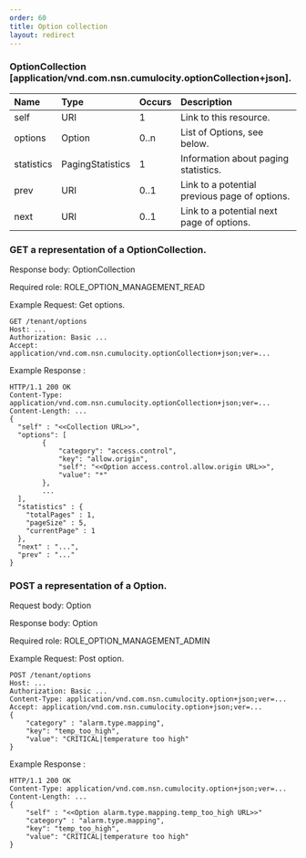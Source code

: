 ```yaml
---
order: 60
title: Option collection
layout: redirect
---
```


### OptionCollection [application/vnd.com.nsn.cumulocity.optionCollection+json].

|Name|Type|Occurs|Description|
|:---|:---|:-----|:----------|
|self|URI|1|Link to this resource.|
|options|Option|0..n|List of Options, see below.|
|statistics|PagingStatistics|1|Information about paging statistics.|
|prev|URI|0..1|Link to a potential previous page of options.|
|next|URI|0..1|Link to a potential next page of options.|

### GET a representation of a OptionCollection.

Response body: OptionCollection
  
Required role: ROLE\_OPTION\_MANAGEMENT\_READ

Example Request: Get options.

     
    GET /tenant/options
    Host: ...
    Authorization: Basic ...
    Accept: application/vnd.com.nsn.cumulocity.optionCollection+json;ver=...

Example Response :

    HTTP/1.1 200 OK
    Content-Type: application/vnd.com.nsn.cumulocity.optionCollection+json;ver=...
    Content-Length: ...
    {
      "self" : "<<Collection URL>>",
      "options": [
            {
                "category": "access.control",
                "key": "allow.origin",
                "self": "<<Option access.control.allow.origin URL>>",
                "value": "*"
            },
            ...
      ],
      "statistics" : {
        "totalPages" : 1,
        "pageSize" : 5,
        "currentPage" : 1
      },
      "next" : "...",
      "prev" : "..."
    }

### POST a representation of a Option.

Request body: Option

Response body: Option
  
Required role: ROLE\_OPTION\_MANAGEMENT\_ADMIN

Example Request: Post option.

     
    POST /tenant/options
    Host: ...
    Authorization: Basic ...
    Content-Type: application/vnd.com.nsn.cumulocity.option+json;ver=...
    Accept: application/vnd.com.nsn.cumulocity.option+json;ver=...
    {
        "category" : "alarm.type.mapping",
        "key": "temp_too_high",
        "value": "CRITICAL|temperature too high"
    }

Example Response :

    HTTP/1.1 200 OK
    Content-Type: application/vnd.com.nsn.cumulocity.option+json;ver=...
    Content-Length: ...
    {
        "self" : "<<Option alarm.type.mapping.temp_too_high URL>>"
        "category" : "alarm.type.mapping",
        "key": "temp_too_high",
        "value": "CRITICAL|temperature too high"
    }
